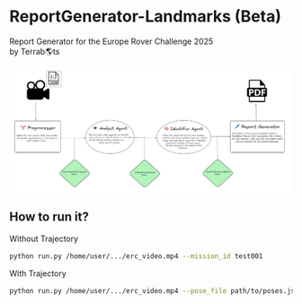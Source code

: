 # ReportGenerator-Landmarks (Beta)
Report Generator for the Europe Rover Challenge 2025 \
by Terrab🌎ts

![alt text](assets/flow.png)

## How to run it?

Without Trajectory
```bash
python run.py /home/user/.../erc_video.mp4 --mission_id test001
```

With Trajectory
```bash
python run.py /home/user/.../erc_video.mp4 --pose_file path/to/poses.json --mission_id test002
```

